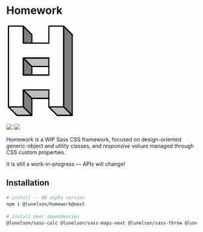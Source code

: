 # Homework

<img src="homework.svg" width="180">

<!-- [![](https://img.shields.io/npm/v/@lunelson/homework.svg?style=flat-square)](#releases) -->
[![](https://img.shields.io/github/license/lunelson/homework.svg?style=flat-square)](#license)
[![](https://img.shields.io/npm/dt/@lunelson/homework.svg?style=flat-square)](#download)

Homework is a WIP Sass CSS framework, focused on design-oriented generic-object and utility classes, and *responsive values* managed through CSS custom properties.

It is still a work-in-progress — APIs will change!

## Installation
```sh
# install -- NB alpha version
npm i @lunelson/homework@next

# install peer dependencies
@lunelson/sass-calc @lunelson/sass-maps-next @lunelson/sass-throw @lunelson/sass-u mathsass
```
